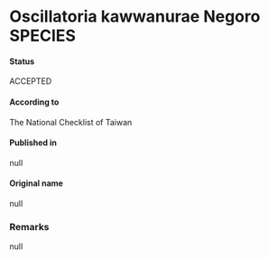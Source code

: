 # Oscillatoria kawwanurae Negoro SPECIES

#### Status
ACCEPTED

#### According to
The National Checklist of Taiwan

#### Published in
null

#### Original name
null

### Remarks
null